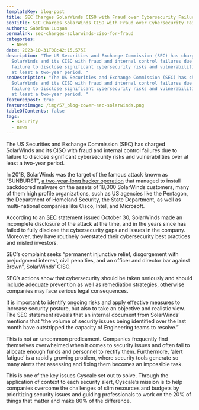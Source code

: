 ```yaml
---
templateKey: blog-post
title: SEC Charges SolarWinds CISO with Fraud over Cybersecurity Failures
seoTitle: SEC Charges SolarWinds CISO with Fraud over Cybersecurity Failures
authors: Sabrina Lupșan
permalink: sec-charges-solarwinds-ciso-for-fraud
categories:
  - News
date: 2023-10-31T08:42:15.575Z
description: "The US Securities and Exchange Commission (SEC) has charged
  SolarWinds and its CISO with fraud and internal control failures due to
  failure to disclose significant cybersecurity risks and vulnerabilities over
  at least a two-year period. "
seoDescription: "The US Securities and Exchange Commission (SEC) has charged
  SolarWinds and its CISO with fraud and internal control failures due to
  failure to disclose significant cybersecurity risks and vulnerabilities over
  at least a two-year period. "
featuredpost: true
featuredimage: /img/57_blog-cover-sec-solarwinds.png
tableOfContents: false
tags:
  - security
  - news
---
```

The US Securities and Exchange Commission (SEC) has charged SolarWinds and its CISO with fraud and internal control failures due to failure to disclose significant cybersecurity risks and vulnerabilities over at least a two-year period. 

In 2018, SolarWinds was the target of the famous attack known as “SUNBURST”, [a two-year-long hacker operation](https://venafi.com/blog/solarwinds-sunburst-attack-explained-what-really-happened/) that managed to install backdoored malware on the assets of 18,000 SolarWinds customers, many of them high profile organizations, such as US agencies like the Pentagon, the Department of Homeland Security, the State Department, as well as multi-national companies like Cisco, Intel, and Microsoft.  

According to an [SEC](https://www.sec.gov/news/press-release/2023-227) statement issued October 30, SolarWinds made an incomplete disclosure of the attack at the time, and in the years since has failed to fully disclose the cybersecurity gaps and issues in the company. Moreover, they have routinely overstated their cybersecurity best practices and misled investors.  

SEC’s complaint seeks “permanent injunctive relief, disgorgement with prejudgment interest, civil penalties, and an officer and director bar against Brown”, SolarWinds’ CISO. 

SEC’s actions show that cybersecurity should be taken seriously and should include adequate prevention as well as remediation strategies, otherwise companies may face serious legal consequences.  

It is important to identify ongoing risks and apply effective measures to increase security posture, but also to take an objective and realistic view. The SEC statement reveals that an internal document from SolarWinds’ mentions that “the volume of security issues being identified over the last month have outstripped the capacity of Engineering teams to resolve.”  

This is not an uncommon predicament. Companies frequently find themselves overwhelmed when it comes to security issues and often fail to allocate enough funds and personnel to rectify them. Furthermore, ‘alert fatigue’ is a rapidly growing problem, where security tools generate so many alerts that assessing and fixing them becomes an impossible task.  

This is one of the key issues Cyscale set out to solve. Through the application of context to each security alert, Cyscale’s mission is to help companies overcome the challenges of slim resources and budgets by prioritizing security issues and guiding professionals to work on the 20% of things that matter and make 80% of the difference.